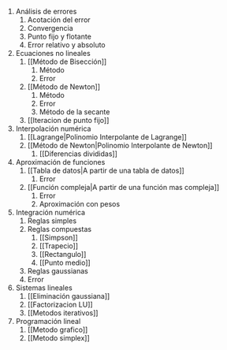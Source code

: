 1. Análisis de errores
	1. Acotación del error
	2. Convergencia 
	3. Punto fijo y flotante
	4. Error relativo y absoluto
2. Ecuaciones no lineales
	1. [[Método de Bisección]]
		1. Método
		2. Error
	2. [[Método de Newton]]
		1. Método
		2. Error
		3. Método de la secante
	4. [[Iteracion de punto fijo]]
3. Interpolación numérica
	1. [[Lagrange|Polinomio Interpolante de Lagrange]]
	2. [[Método de Newton|Polinomio Interpolante de Newton]]
		1. [[Diferencias divididas]]
4. Aproximación de funciones
	1. [[Tabla de datos|A partir de una tabla de datos]]
		1. Error
	2. [[Función compleja|A partir de una función mas compleja]]
		1. Error
		2. Aproximación con pesos
5. Integración numérica
	1. Reglas simples
	2. Reglas compuestas
		1. [[Simpson]]
		2. [[Trapecio]]
		3. [[Rectangulo]]
		4. [[Punto medio]]
	3. Reglas gaussianas 
	4. Error 
6. Sistemas lineales
	1. [[Eliminación gaussiana]]
	2. [[Factorizacion LU]]
	3. [[Metodos iterativos]]
7. Programación lineal
	1. [[Metodo grafico]]
	2. [[Metodo simplex]]